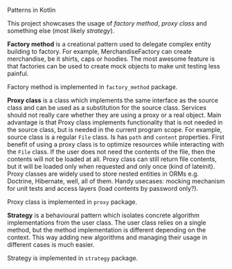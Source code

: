 Patterns in Kotlin

This project showcases the usage of _factory method_, _proxy class_ and something else (most likely _strategy_).

**Factory method** is a creational pattern used to delegate complex entity building to factory.
For example, MerchandiseFactory can create merchandise, be it shirts, caps or hoodies. 
The most awesome feature is that factories can be used to create mock objects to make unit testing less painful.

Factory method is implemented in `factory_method` package.

**Proxy class** is a class which implements the same interface as the source class and can be used as a substitution for the source class.
Services should not really care whether they are using a proxy or a real object.
Main advantage is that Proxy class implements functionality that is not needed in the source class, but is needed in the current program scope.
For example, source class is a regular `File` class. Is has `path` and `content` properties.
First benefit of using a proxy class is to optimize resources while interacting with the `File` class. 
If the user does not need the contents of the file, then the contents will not be loaded at all. 
Proxy class can still return file contents, but it will be loaded only when requested and only once (kind of lateinit).
Proxy classes are widely used to store nested entities in ORMs e.g. Doctrine, Hibernate, well, all of them.
Handy usecases: mocking mechanism  for unit tests and access layers (load contents by password only?).

Proxy class is implemented in `proxy` package.

**Strategy** is a behavioural pattern which isolates concrete algorithm implementations from the user class.
The user class relies on a single method, but the method implementation is different depending on the context.
This way adding new algorithms and managing their usage in different cases is much easier. 

Strategy is implemented in `strategy` package. 